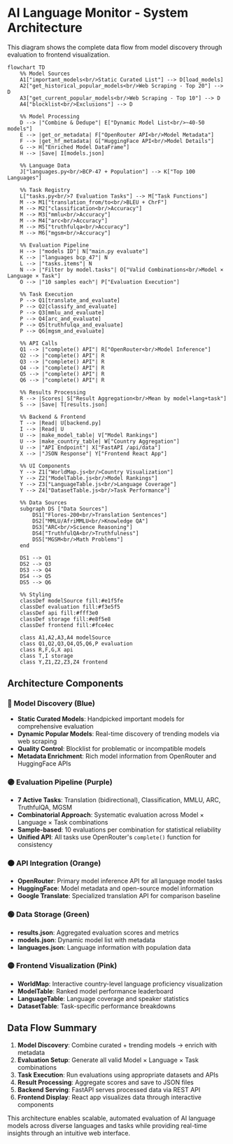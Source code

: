 # AI Language Monitor - System Architecture

This diagram shows the complete data flow from model discovery through evaluation to frontend visualization.

```mermaid
flowchart TD
    %% Model Sources
    A1["important_models<br/>Static Curated List"] --> D[load_models]
    A2["get_historical_popular_models<br/>Web Scraping - Top 20"] --> D
    A3["get_current_popular_models<br/>Web Scraping - Top 10"] --> D
    A4["blocklist<br/>Exclusions"] --> D
    
    %% Model Processing
    D --> |"Combine & Dedupe"| E["Dynamic Model List<br/>~40-50 models"]
    E --> |get_or_metadata| F["OpenRouter API<br/>Model Metadata"]
    F --> |get_hf_metadata| G["HuggingFace API<br/>Model Details"]
    G --> H["Enriched Model DataFrame"]
    H --> |Save| I[models.json]
    
    %% Language Data
    J["languages.py<br/>BCP-47 + Population"] --> K["Top 100 Languages"]
    
    %% Task Registry
    L["tasks.py<br/>7 Evaluation Tasks"] --> M["Task Functions"]
    M --> M1["translation_from/to<br/>BLEU + ChrF"]
    M --> M2["classification<br/>Accuracy"]
    M --> M3["mmlu<br/>Accuracy"]
    M --> M4["arc<br/>Accuracy"] 
    M --> M5["truthfulqa<br/>Accuracy"]
    M --> M6["mgsm<br/>Accuracy"]
    
    %% Evaluation Pipeline
    H --> |"models ID"| N["main.py evaluate"]
    K --> |"languages bcp_47"| N
    L --> |"tasks.items"| N
    N --> |"Filter by model.tasks"| O["Valid Combinations<br/>Model × Language × Task"]
    O --> |"10 samples each"| P["Evaluation Execution"]
    
    %% Task Execution
    P --> Q1[translate_and_evaluate]
    P --> Q2[classify_and_evaluate]
    P --> Q3[mmlu_and_evaluate]
    P --> Q4[arc_and_evaluate]
    P --> Q5[truthfulqa_and_evaluate]
    P --> Q6[mgsm_and_evaluate]
    
    %% API Calls
    Q1 --> |"complete() API"| R["OpenRouter<br/>Model Inference"]
    Q2 --> |"complete() API"| R
    Q3 --> |"complete() API"| R
    Q4 --> |"complete() API"| R
    Q5 --> |"complete() API"| R
    Q6 --> |"complete() API"| R
    
    %% Results Processing
    R --> |Scores| S["Result Aggregation<br/>Mean by model+lang+task"]
    S --> |Save| T[results.json]
    
    %% Backend & Frontend
    T --> |Read| U[backend.py]
    I --> |Read| U
    U --> |make_model_table| V["Model Rankings"]
    U --> |make_country_table| W["Country Aggregation"]
    U --> |"API Endpoint"| X["FastAPI /api/data"]
    X --> |"JSON Response"| Y["Frontend React App"]
    
    %% UI Components
    Y --> Z1["WorldMap.js<br/>Country Visualization"]
    Y --> Z2["ModelTable.js<br/>Model Rankings"]
    Y --> Z3["LanguageTable.js<br/>Language Coverage"]
    Y --> Z4["DatasetTable.js<br/>Task Performance"]
    
    %% Data Sources
    subgraph DS ["Data Sources"]
        DS1["Flores-200<br/>Translation Sentences"]
        DS2["MMLU/AfriMMLU<br/>Knowledge QA"]
        DS3["ARC<br/>Science Reasoning"]
        DS4["TruthfulQA<br/>Truthfulness"]
        DS5["MGSM<br/>Math Problems"]
    end
    
    DS1 --> Q1
    DS2 --> Q3
    DS3 --> Q4
    DS4 --> Q5
    DS5 --> Q6
    
    %% Styling
    classDef modelSource fill:#e1f5fe
    classDef evaluation fill:#f3e5f5
    classDef api fill:#fff3e0
    classDef storage fill:#e8f5e8
    classDef frontend fill:#fce4ec
    
    class A1,A2,A3,A4 modelSource
    class Q1,Q2,Q3,Q4,Q5,Q6,P evaluation
    class R,F,G,X api
    class T,I storage
    class Y,Z1,Z2,Z3,Z4 frontend
```

## Architecture Components

### 🔵 Model Discovery (Blue)
- **Static Curated Models**: Handpicked important models for comprehensive evaluation
- **Dynamic Popular Models**: Real-time discovery of trending models via web scraping
- **Quality Control**: Blocklist for problematic or incompatible models
- **Metadata Enrichment**: Rich model information from OpenRouter and HuggingFace APIs

### 🟣 Evaluation Pipeline (Purple)
- **7 Active Tasks**: Translation (bidirectional), Classification, MMLU, ARC, TruthfulQA, MGSM
- **Combinatorial Approach**: Systematic evaluation across Model × Language × Task combinations
- **Sample-based**: 10 evaluations per combination for statistical reliability
- **Unified API**: All tasks use OpenRouter's `complete()` function for consistency

### 🟠 API Integration (Orange)
- **OpenRouter**: Primary model inference API for all language model tasks
- **HuggingFace**: Model metadata and open-source model information
- **Google Translate**: Specialized translation API for comparison baseline

### 🟢 Data Storage (Green)
- **results.json**: Aggregated evaluation scores and metrics
- **models.json**: Dynamic model list with metadata
- **languages.json**: Language information with population data

### 🟡 Frontend Visualization (Pink)
- **WorldMap**: Interactive country-level language proficiency visualization
- **ModelTable**: Ranked model performance leaderboard
- **LanguageTable**: Language coverage and speaker statistics
- **DatasetTable**: Task-specific performance breakdowns

## Data Flow Summary

1. **Model Discovery**: Combine curated + trending models → enrich with metadata
2. **Evaluation Setup**: Generate all valid Model × Language × Task combinations
3. **Task Execution**: Run evaluations using appropriate datasets and APIs
4. **Result Processing**: Aggregate scores and save to JSON files
5. **Backend Serving**: FastAPI serves processed data via REST API
6. **Frontend Display**: React app visualizes data through interactive components

This architecture enables scalable, automated evaluation of AI language models across diverse languages and tasks while providing real-time insights through an intuitive web interface. 